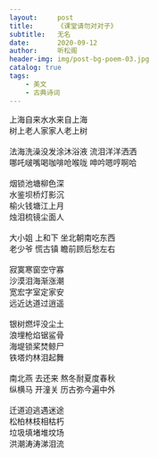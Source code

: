 ```yaml
---
layout:     post
title:      《课堂请勿对对子》
subtitle:   无名
date:       2020-09-12
author:     听松阁
header-img: img/post-bg-poem-03.jpg
catalog: true
tags:
    - 美文
    - 古典诗词
---
```


上海自来水水来自上海<br>
树上老人家家人老上树<br>
<br>
法海洗澡没发涂沐浴液 流泪洋洋洒洒<br>
哪吒啵嘴喝咖啡呛喉咙 呻吟嗯哼啊哈<br>
<br>
烟锁池塘柳色深<br>
水鉴坝桥灯影沉<br>
榆火钱塘江上月<br>
烛泪梳镜尘面人<br>
<br>
大小姐 上和下 坐北朝南吃东西<br>
老少爷 慌古镇 瞻前顾后愁左右<br>
<br>
寂寞寒窗空守寡<br>
沙漠泪海渐涨潮<br>
宽宏字室定家安<br>
远近达道过逍遥<br>
<br>
银树燃坪没尘土<br>
浪埋枪焰锯鲨骨<br>
海堤锁桨焚鲸尸<br>
铁塔灼林泪起舞<br>
<br>
南北燕 去还来 熬冬耐夏度春秋<br>
纵横马 开潼关 历古弥今遍中外<br>
<br>
迁道迫逃遇迷途<br>
松柏林枝相枯朽<br>
垃圾填堵堆坟场<br>
洪潮涛涛涕泪流<br>
